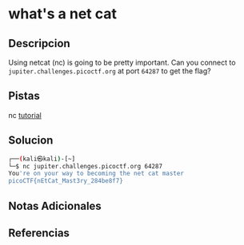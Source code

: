 # what's a net cat

## Descripcion
Using netcat (nc) is going to be pretty important. Can you connect to `jupiter.challenges.picoctf.org` at port `64287` to get the flag?

## Pistas
nc [tutorial](https://linux.die.net/man/1/nc)

## Solucion 
```bash
┌──(kali㉿kali)-[~]
└─$ nc jupiter.challenges.picoctf.org 64287   
You're on your way to becoming the net cat master
picoCTF{nEtCat_Mast3ry_284be8f7}

```

## Notas Adicionales

## Referencias